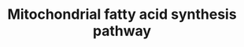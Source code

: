 ---
annotations:
- id: PW:0000026
  parent: classic metabolic pathway
  type: Pathway Ontology
  value: citric acid cycle pathway
- id: PW:0000002
  parent: classic metabolic pathway
  type: Pathway Ontology
  value: classic metabolic pathway
- id: PW:0000026
  parent: classic metabolic pathway
  type: Pathway Ontology
  value: citric acid cycle pathway
authors:
- Madeomuga
- MaintBot
- DeSl
description: Schematic presentation of the sequence of events. The indicated abbreviations
  follow the nomenclature used for the human enzymes and proteins. ACC, acetyl-CoA
  carboxylase; MCT, malonyl-CoA transferase; ACP, acyl-carrier protein; KAS, ketoacyl
  synthase; KAR, ketoacyl reductase; HTD2, hydroxyacyl-thioester reductase type 2;
  ETR, enoyl-thioester reductase. [J. Kastaniotis et al 2010]
last-edited: 2021-01-06
organisms:
- Homo sapiens
redirect_from:
- /index.php/Pathway:WP4317
- /instance/WP4317
revision: null
schema-jsonld:
- '@context': https://schema.org/
  '@id': https://wikipathways.github.io/pathways/WP4317.html
  '@type': Dataset
  creator:
    '@type': Organization
    name: WikiPathways
  description: Schematic presentation of the sequence of events. The indicated abbreviations
    follow the nomenclature used for the human enzymes and proteins. ACC, acetyl-CoA
    carboxylase; MCT, malonyl-CoA transferase; ACP, acyl-carrier protein; KAS, ketoacyl
    synthase; KAR, ketoacyl reductase; HTD2, hydroxyacyl-thioester reductase type
    2; ETR, enoyl-thioester reductase. [J. Kastaniotis et al 2010]
  keywords:
  - ''
  - 3-Hydroxyacyl-ACP
  - 3-Ketoacyl-ACP
  - ACACA
  - ATP
  - Acetyl-CoA
  - Acetyl/Acyl-ACP
  - Acyl-ACP
  - CO2
  - H
  - HSD17B12
  - 'HTD2 '
  - KAS
  - MCAT
  - MECR
  - Malonyl-ACP
  - Malonyl-CoA
  - Medium/Long-chain fatty acids
  - NADP
  - NADPH
  - Octanoyl-ACP
  - trans-2-Enoyl-ACP
  - water
  license: CC0
  name: Mitochondrial fatty acid synthesis pathway
seo: CreativeWork
title: Mitochondrial fatty acid synthesis pathway
wpid: WP4317
---